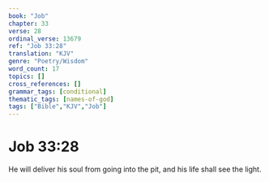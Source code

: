 ```yaml
---
book: "Job"
chapter: 33
verse: 28
ordinal_verse: 13679
ref: "Job 33:28"
translation: "KJV"
genre: "Poetry/Wisdom"
word_count: 17
topics: []
cross_references: []
grammar_tags: [conditional]
thematic_tags: [names-of-god]
tags: ["Bible","KJV","Job"]
---
```


# Job 33:28

He will deliver his soul from going into the pit, and his life shall see the light.
